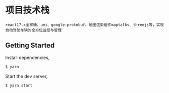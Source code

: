 <!--
 * @Author: yunfei
 * @Date: 2022-01-07 15:46:56
 * @LastEditTime: 2022-04-22 17:25:35
 * @FilePath: /demo/react-umi-maptalks/README.md
 * @LastAuthor: Do not edit
 * @Description: 
-->
# 项目技术栈
```
react17.x全家桶、umi、google-protobuf、地图渲染组件maptalks、threejs等，实现自动驾驶车辆的全方位监控与管理
```

## Getting Started

Install dependencies,

```bash
$ yarn
```

Start the dev server,

```bash
$ yarn start
```


